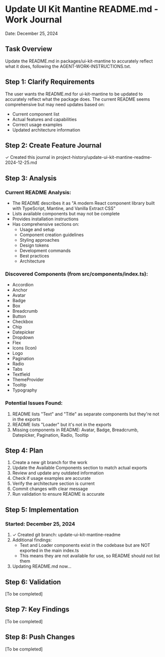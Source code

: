 # Update UI Kit Mantine README.md - Work Journal
Date: December 25, 2024

## Task Overview
Update the README.md in packages/ui-kit-mantine to accurately reflect what it does, following the AGENT-WORK-INSTRUCTIONS.txt.

## Step 1: Clarify Requirements
The user wants the README.md for ui-kit-mantine to be updated to accurately reflect what the package does. The current README seems comprehensive but may need updates based on:
- Current component list
- Actual features and capabilities
- Correct usage examples
- Updated architecture information

## Step 2: Create Feature Journal
✓ Created this journal in project-history/update-ui-kit-mantine-readme-2024-12-25.md

## Step 3: Analysis
### Current README Analysis:
- The README describes it as "A modern React component library built with TypeScript, Mantine, and Vanilla Extract CSS"
- Lists available components but may not be complete
- Provides installation instructions
- Has comprehensive sections on:
  - Usage and setup
  - Component creation guidelines
  - Styling approaches
  - Design tokens
  - Development commands
  - Best practices
  - Architecture

### Discovered Components (from src/components/index.ts):
- Accordion
- Anchor
- Avatar
- Badge
- Box
- Breadcrumb
- Button
- Checkbox
- Chip
- Datepicker
- Dropdown
- Flex
- Icons (Icon)
- Logo
- Pagination
- Radio
- Tabs
- Textfield
- ThemeProvider
- Tooltip
- Typography

### Potential Issues Found:
1. README lists "Text" and "Title" as separate components but they're not in the exports
2. README lists "Loader" but it's not in the exports
3. Missing components in README: Avatar, Badge, Breadcrumb, Datepicker, Pagination, Radio, Tooltip

## Step 4: Plan
1. Create a new git branch for the work
2. Update the Available Components section to match actual exports
3. Review and update any outdated information
4. Check if usage examples are accurate
5. Verify the architecture section is current
6. Commit changes with clear message
7. Run validation to ensure README is accurate

## Step 5: Implementation
### Started: December 25, 2024

1. ✓ Created git branch: update-ui-kit-mantine-readme
2. Additional findings:
   - Text and Loader components exist in the codebase but are NOT exported in the main index.ts
   - This means they are not available for use, so README should not list them
3. Updating README.md now...

## Step 6: Validation
[To be completed]

## Step 7: Key Findings
[To be completed]

## Step 8: Push Changes
[To be completed]